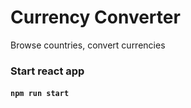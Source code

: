 # Currency Converter

Browse countries, convert currencies

### Start react app

#### `npm run start`
